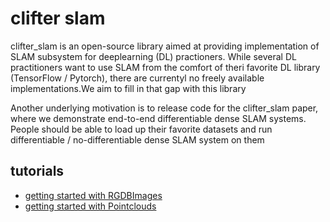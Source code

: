 # clifter slam

clifter_slam is an open-source library aimed at providing implementation of SLAM subsystem for deeplearning (DL) practioners. While several DL practitioners want to use SLAM from the comfort of theri favorite DL library (TensorFlow / Pytorch), there are currentyl no freely available implementations.We aim to fill in that gap with this library

Another underlying motivation is to release code for the clifter_slam paper, where we demonstrate end-to-end differentiable dense SLAM systems. People should be able to load up their favorite datasets and run differentiable / no-differentiable dense SLAM system on them

## tutorials
- [getting started with RGDBImages](documentation/RGBDImages.md)
- [getting started with Pointclouds](documentation/Pointclouds.md)
